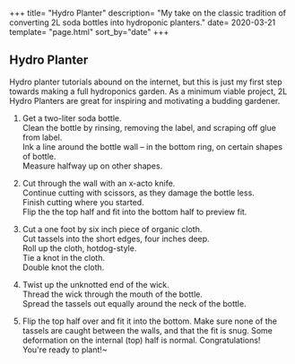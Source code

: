 +++
title= "Hydro Planter"
description= "My take on the classic tradition of converting 2L soda bottles into hydroponic planters."
date= 2020-03-21
template= "page.html"
sort_by="date"
+++

## Hydro Planter
Hydro planter tutorials abound on the internet, but this is just my first step towards making a full hydroponics garden. As a minimum viable project, 2L Hydro Planters are great for inspiring and motivating a budding gardener. 

1.  Get a two-liter soda bottle.  
    Clean the bottle by rinsing, removing the label, and scraping off glue from label.  
    Ink a line around the bottle wall – in the bottom ring, on certain shapes of bottle.  
    Measure halfway up on other shapes.

2.  Cut through the wall with an x-acto knife.  
    Continue cutting with scissors, as they damage the bottle less.  
    Finish cutting where you started.  
    Flip the the top half and fit into the bottom half to preview fit.

3.  Cut a one foot by six inch piece of organic cloth.  
    Cut tassels into the short edges, four inches deep.  
    Roll up the cloth, hotdog-style.  
    Tie a knot in the cloth.  
    Double knot the cloth.  

4.  Twist up the unknotted end of the wick.  
    Thread the wick through the mouth of the bottle.  
    Spread the tassels out equally around the neck of the bottle.

5.  Flip the top half over and fit it into the bottom. Make sure none of the tassels are caught between the walls, and that the fit is snug. Some deformation on the internal (top) half is normal. Congratulations!  
    You're ready to plant!~

